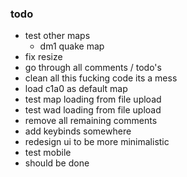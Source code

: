 ### todo
 - test other maps
   - dm1 quake map
 - fix resize
 - go through all comments / todo's
 - clean all this fucking code its a mess
 - load c1a0 as default map
 - test map loading from file upload
 - test wad loading from file upload
 - remove all remaining comments
 - add keybinds somewhere
 - redesign ui to be more minimalistic
 - test mobile
 - should be done